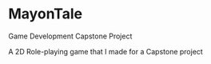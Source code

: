 # MayonTale
Game Development Capstone Project

A 2D Role-playing game that I made for a Capstone project

